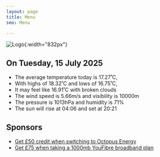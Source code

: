```yaml
---
layout: page
title: Menu
seo: Menu

---
```


![Logo](/images/logo.jpg){:width="832px"}

<!-- weather_marker starts -->
## On Tuesday, 15 July 2025

- The average temperature today is 17.27˚C,
- With highs of 18.32˚C and lows of 16.75˚C,
- It may feel like 16.91˚C with broken clouds
- The wind speed is 5.66m/s and visibility is 10000m
- The pressure is 1013hPa and humidity is 71%
- The sun will rise at 04:06 and set at 20:21

<!-- weather_marker ends -->

## Sponsors

- [Get £50 credit when switching to Octopus Energy](https://bit.ly/3oD1nnS)
- [Get £75 when taking a 1000mb YouFibre broadband plan](https://aklam.io/91zWhU?)
